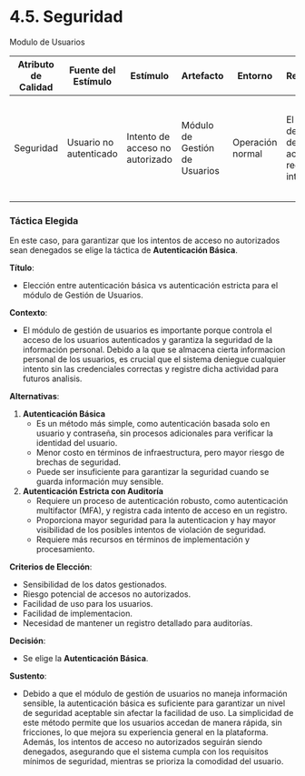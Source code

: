 # 4.5. Seguridad

Modulo de Usuarios

| **Atributo de Calidad** | **Fuente del Estímulo**          | **Estímulo**                                    | **Artefacto**                 | **Entorno**                           | **Respuesta**                                                                            | **Medida de Respuesta**                                                                                    |
| ----------------------- | -------------------------------- | ----------------------------------------------- | ----------------------------- | ------------------------------------- | ---------------------------------------------------------------------------------------- | ---------------------------------------------------------------------------------------------------------- |
| Seguridad         | Usuario no autenticado           | Intento de acceso no autorizado                 | Módulo de Gestión de Usuarios | Operación normal                      | El sistema debe denegar el acceso y registrar el intento                                 | El porcentaje de intentos de acceso no autorizados denegados debe ser del 100%                             |

### Táctica Elegida
En este caso, para garantizar que los intentos de acceso no autorizados sean denegados se elige la táctica de **Autenticación Básica**.

**Título**:  
- Elección entre autenticación básica vs autenticación estricta para el módulo de Gestión de Usuarios.

**Contexto**:  
- El módulo de gestión de usuarios es importante porque controla el acceso de los usuarios autenticados y garantiza la seguridad de la información personal. Debido a la que se almacena cierta informacion personal de los usuarios, es crucial que el sistema deniegue cualquier intento sin las credenciales correctas y registre dicha actividad para futuros analisis. 

**Alternativas**:
1. **Autenticación Básica** 
   - Es un método más simple, como autenticación basada solo en usuario y contraseña, sin procesos adicionales para verificar la identidad del usuario.
   - Menor costo en términos de infraestructura, pero mayor riesgo de brechas de seguridad.
   - Puede ser insuficiente para garantizar la seguridad cuando se guarda información muy sensible.
2. **Autenticación Estricta con Auditoría**  
   - Requiere un proceso de autenticación robusto, como autenticación multifactor (MFA), y registra cada intento de acceso en un registro.
   - Proporciona mayor seguridad para la autenticacion y hay mayor visibilidad de los posibles intentos de violación de seguridad.
   - Requiere más recursos en términos de implementación y procesamiento.

**Criterios de Elección**: 
- Sensibilidad de los datos gestionados.
- Riesgo potencial de accesos no autorizados.
- Facilidad de uso para los usuarios.
- Facilidad de implementacion.
- Necesidad de mantener un registro detallado para auditorías.


**Decisión**:  
- Se elige la **Autenticación Básica**.

**Sustento**:  
- Debido a que el módulo de gestión de usuarios no maneja información sensible, la autenticación básica es suficiente para garantizar un nivel de seguridad aceptable sin afectar la facilidad de uso. La simplicidad de este método permite que los usuarios accedan de manera rápida, sin fricciones, lo que mejora su experiencia general en la plataforma. Además, los intentos de acceso no autorizados seguirán siendo denegados, asegurando que el sistema cumpla con los requisitos mínimos de seguridad, mientras se prioriza la comodidad del usuario.

